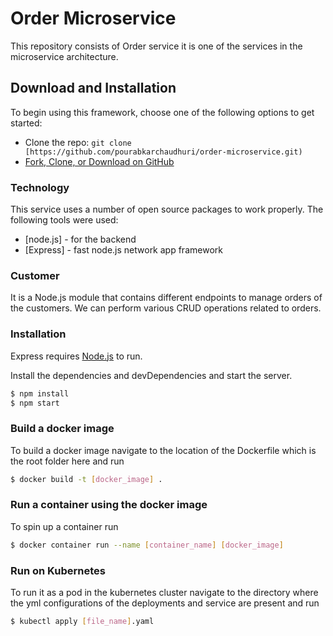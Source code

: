 # Order Microservice

This repository consists of Order service it is one of the services in the microservice architecture.

## Download and Installation

To begin using this framework, choose one of the following options to get started:
* Clone the repo: `git clone [https://github.com/pourabkarchaudhuri/order-microservice.git)`
* [Fork, Clone, or Download on GitHub](https://github.com/pourabkarchaudhuri/order-microservice.git)

### Technology

This service uses a number of open source packages to work properly. The following tools were used:

* [node.js] - for the backend
* [Express] - fast node.js network app framework


### Customer

It is a Node.js module that contains different endpoints to manage orders of the customers. We can perform various CRUD operations related to orders.

### Installation

Express requires [Node.js](https://nodejs.org/) to run.

Install the dependencies and devDependencies and start the server.

```sh
$ npm install
$ npm start
```

### Build a docker image

To build a docker image navigate to the location of the Dockerfile which is the root folder here and run

```sh
$ docker build -t [docker_image] .
```

### Run a container using the docker image

To spin up a container run

```sh
$ docker container run --name [container_name] [docker_image]
```

### Run on Kubernetes

To run it as a pod in the kubernetes cluster navigate to the directory where the yml configurations of the deployments and service are present and run

```sh
$ kubectl apply [file_name].yaml
```


